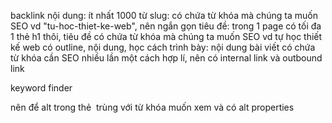 backlink 
nội dung: ít nhất 1000 từ
slug: có chứa từ khóa mà chúng ta muốn SEO vd "tu-hoc-thiet-ke-web", nên ngắn gọn
tiêu đề: trong 1 page có tối đa 1 thẻ h1 thôi, tiêu đề có chứa từ khóa mà chúng ta muốn SEO vd tự học thiết kế web
có outline, nội dung, học cách trình bày: 
nội dung bài viết có chứa từ khóa cần SEO nhiều lần một cách hợp lí, nên có internal link và outbound link 

keyword finder 

nên để alt trong thẻ <img> trùng với từ khóa muốn xem và có alt properties
